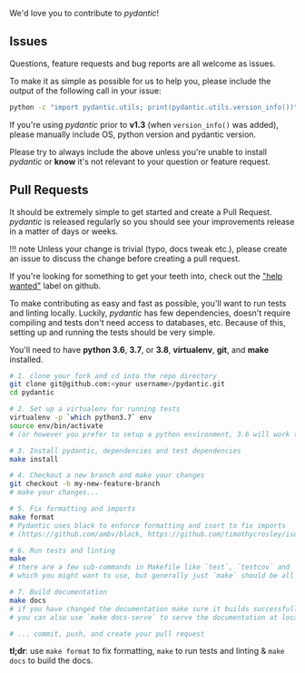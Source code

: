 We'd love you to contribute to *pydantic*!

## Issues

Questions, feature requests and bug reports are all welcome as issues.

To make it as simple as possible for us to help you, please include the output of the following call in your issue:

```bash
python -c "import pydantic.utils; print(pydantic.utils.version_info())"
```
If you're using *pydantic* prior to **v1.3** (when `version_info()` was added), please manually include OS, python
version and pydantic version.

Please try to always include the above unless you're unable to install *pydantic* or **know** it's not relevant
to your question or feature request.

## Pull Requests

It should be extremely simple to get started and create a Pull Request.
*pydantic* is released regularly so you should see your improvements release in a matter of days or weeks.

!!! note
    Unless your change is trivial (typo, docs tweak etc.), please create an issue to discuss the change before
    creating a pull request.

If you're looking for something to get your teeth into, check out the
["help wanted"](https://github.com/samuelcolvin/pydantic/issues?q=is%3Aopen+is%3Aissue+label%3A%22help+wanted%22)
label on github.

To make contributing as easy and fast as possible, you'll want to run tests and linting locally. Luckily,
*pydantic* has few dependencies, doesn't require compiling and tests don't need access to databases, etc.
Because of this, setting up and running the tests should be very simple.

You'll need to have **python 3.6**, **3.7**, or **3.8**, **virtualenv**, **git**, and **make** installed.

```bash
# 1. clone your fork and cd into the repo directory
git clone git@github.com:<your username>/pydantic.git
cd pydantic

# 2. Set up a virtualenv for running tests
virtualenv -p `which python3.7` env
source env/bin/activate
# (or however you prefer to setup a python environment, 3.6 will work too)

# 3. Install pydantic, dependencies and test dependencies
make install

# 4. Checkout a new branch and make your changes
git checkout -b my-new-feature-branch
# make your changes...

# 5. Fix formatting and imports
make format
# Pydantic uses black to enforce formatting and isort to fix imports
# (https://github.com/ambv/black, https://github.com/timothycrosley/isort)

# 6. Run tests and linting
make
# there are a few sub-commands in Makefile like `test`, `testcov` and `lint`
# which you might want to use, but generally just `make` should be all you need

# 7. Build documentation
make docs
# if you have changed the documentation make sure it builds successfully
# you can also use `make docs-serve` to serve the documentation at localhost:8000

# ... commit, push, and create your pull request
```

**tl;dr**: use `make format` to fix formatting, `make` to run tests and linting & `make docs`
to build the docs.
